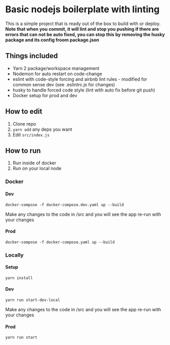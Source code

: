 # Basic nodejs boilerplate with linting

This is a simple project that is ready out of the box to build with or deploy. **Note that when you commit, it will lint and stop you pushing if there are errors that can not be auto fixed, you can stop this by removing the husky package and its config froom package.json**

## Things included 

* Yarn 2 package/workspace management
* Nodemon for auto restart on code-change
* eslint with code-style forcing and airbnb lint rules - modified for common sense dev (see .eslintrc.js for changes)
* husky to handle forced code style (lint with auto fix before git push)
* Docker setup for prod and dev
 
## How to edit

1. Clone repo
2. `yarn add` any deps you want
3. Edit `src/index.js`

## How to run

1. Run inside of docker
2. Run on your local node

### Docker

#### Dev

`docker-compose -f docker-compose.dev.yaml up --build`

Make any changes to the code in /src and you will see the app re-run with your changes

#### Prod

`docker-compose -f docker-compose.yaml up --build`

### Locally

#### Setup

`yarn install`

#### Dev

`yarn run start-dev-local`

Make any changes to the code in /src and you will see the app re-run with your changes

#### Prod

`yarn run start`


